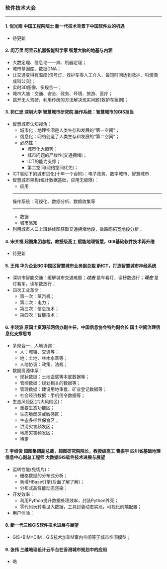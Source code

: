 ### 软件技术大会
---
#### 1. 倪光南 中国工程院院士 新一代技术背景下中国软件业的机遇
- 待更新
#### 2. 闵万里 阿里云机器智能科学家 智慧大脑的地基与内涵
- 大数定理、信息论——熵、机器定理；
- 城市基因库、数据DNA；
- 让交通变得有温度(信号灯、救护车零人工介入、最短时间达到救护、叫滴滴成叫公交)；
- 实时3D图像、多规合一；
- 城市大脑：交通、安全、政务、环境、旅游、医疗；
- 跳开无人驾驶，利用传统的方法解决现实问题(救护车案例)；
#### 3. 郭仁忠 深圳大学 智慧城市研究院 操作系统：智慧城市的GIS担当
- 智慧城市认知视角：
    - 城市化：地理空间是人类生存和发展的“第一空间”；
    - 信息化：网络创造了人类生存和发展的“第二空间”；
    - 必然性：
        - 城市化大趋势；
        - 城市问题的严峻性(交通拥堵)；
        - ICT的能力支撑；
        - 第二空间(网络空间优先)；
- ICT驱动下的城市进化(十年一个台阶)：电子政务、数字城市、智慧城市
- 智慧城市架构(统计数据基础，应用无极限)：   
    - 应用
    - ---
    操作系统：可视化、数据分析、数据收集等
    - ---
    - 数据
    - 城市感知
- 利用城市人口上班路线图获取交通拥堵地段，做路网拓宽地段分析；
#### 4. 宋关福 超图集团总裁，教授级高工 赋能地理智慧，GIS基础软件技术再升维
- 待更新
#### 5. 王伟 华为企业BG中国区智慧城市业务副总裁 新ICT，打造智慧城市神经系统
- 深圳市智能交通：缓解城市交通难题；***过去*** 是车看灯，读秒数通行；***现在*** 是灯看车，读车数放行；
- 四次工业革命：
    - 第一次：蒸汽机；
    - 第二次：电力；
    - 第三次：信息技术；
    - 第四次：智能技术；
#### 6. 李晓波 原国土资源部网信办副主任，中国信息协会特约副会长 国土空间治理信息化支撑思考
- 多规合一，人地协调：
    - 人：城镇、交通等；
    - 地：土地、林木水草等；
    - 人地协调：政策、法规；
- 数据资源体系：
    - 现状数据：土地遥感等本底数据等；
    - 管控数据：规划相关的数据等；
    - 管理数据：建设用地审批、矿业登记数据等；
    - 社会经济数据：手机信令数据等；
- 生态风险区(六大风险区)：
    - 重要生态功能区；
    - 生态脆弱区或敏感区；
    - 生态多样性保育区；
    - 洪涝灾害频发区；
    - 地质灾害频发区；
    - 待定
#### 7. 李绍俊 超图集团副总裁，超图研究院院长，教授级高工 曹振宇 四川省基础地理信息中心副总工程师 大数据GIS软件技术进展与展望
- 运转性能(免切片)：
    - 栅格数据的分布式分析；
    - 新增HBase引擎(后面了解了解)；
    - 分布式高性能动态渲染；
- 开发效率：
    - 利用Python提升数据处理效率，封装Python外壳；
    - 零代码玩转看见大数据，工具封装动态实现，可视化前端配置；
- 用户体验：
#### 8. 新一代三维GIS软件技术进展与展望
- GIS+BIM=CIM：GIS技术加BIM室内空间等于城市空间模型；
#### 9. 张伟 三维地理设计云平台在香港城市规划中的应用
- 略